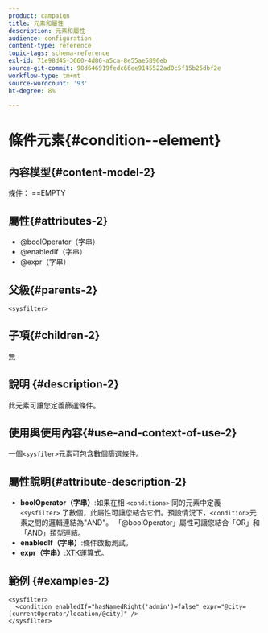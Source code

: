 ```yaml
---
product: campaign
title: 元素和屬性
description: 元素和屬性
audience: configuration
content-type: reference
topic-tags: schema-reference
exl-id: 71e98d45-3660-4d86-a5ca-8e55ae5896eb
source-git-commit: 98d646919fedc66ee9145522ad0c5f15b25dbf2e
workflow-type: tm+mt
source-wordcount: '93'
ht-degree: 8%

---
```


# 條件元素{#condition--element}

## 內容模型{#content-model-2}

條件： ==EMPTY

## 屬性{#attributes-2}

* @boolOperator（字串）
* @enabledIf（字串）
* @expr（字串）

## 父級{#parents-2}

`<sysfilter>`

## 子項{#children-2}

無

## 說明 {#description-2}

此元素可讓您定義篩選條件。

## 使用與使用內容{#use-and-context-of-use-2}

一個`<sysfiler>`元素可包含數個篩選條件。

## 屬性說明{#attribute-description-2}

* **boolOperator（字串）**:如果在相 `<conditions>` 同的元素中定義  `<sysfilter>` 了數個，此屬性可讓您結合它們。預設情況下，`<condition>`元素之間的邏輯連結為&quot;AND&quot;。 「@boolOperator」屬性可讓您結合「OR」和「AND」類型連結。
* **enabledIf（字串）**:條件啟動測試。
* **expr（字串）**:XTK運算式。

## 範例 {#examples-2}

```
<sysfilter>
  <condition enabledIf="hasNamedRight('admin')=false" expr="@city=[currentOperator/location/@city]" />
</sysfilter>
```
